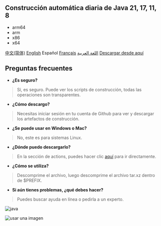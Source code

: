## Construcción automática diaria de Java 21, 17, 11, 8
- arm64
- arm
- x86
- x64

[中文(简体)](https://github.com/9gwk/java/blob/main/README.md) [English](https://github.com/9gwk/java/blob/main/README-EN.md) Español [Français](https://github.com/9gwk/java/blob/main/README-FR.md) [اللغة العربية](https://github.com/9gwk/java/blob/main/README-AR.md)
[Descargar desde aquí](https://github.com/9gwk/java/actions)

## Preguntas frecuentes

- **¿Es seguro?**

> Sí, es seguro. Puede ver los scripts de construcción, todas las operaciones son transparentes.

- **¿Cómo descargo?**

> Necesitas iniciar sesión en tu cuenta de Github para ver y descargar los artefactos de construcción.

- **¿Se puede usar en Windows o Mac?**

> No, este es para sistemas Linux.

- **¿Dónde puedo descargarlo?**

> En la sección de actions, puedes hacer clic [aquí](https://github.com/9gwk/java/actions) para ir directamente.

- **¿Cómo se utiliza?**

> Descomprime el archivo, luego descomprime el archivo tar.xz dentro de $PREFIX.

- **Si aún tienes problemas, ¿qué debes hacer?**

> Puedes buscar ayuda en línea o pedirla a un experto.

![java](https://archive.biliimg.com/bfs/archive/428cf21229de58009fa8b81edac6f0066ac6552e.jpg)

![usar una imagen](https://archive.biliimg.com/bfs/archive/7179bf01b6906116b29d90db6c27c5288ce6c954.jpg)

